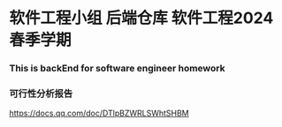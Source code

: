 # 软件工程小组 后端仓库  软件工程2024春季学期
### This is backEnd for software engineer homework

### 可行性分析报告
https://docs.qq.com/doc/DTlpBZWRLSWhtSHBM